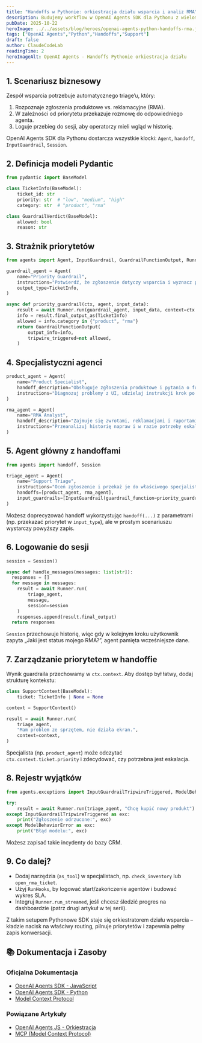 ```yaml
---
title: "Handoffs w Pythonie: orkiestracja działu wsparcia i analiz RMA"
description: Budujemy workflow w OpenAI Agents SDK dla Pythonu z wieloma agentami, priorytetowymi guardrailami i logowaniem do sesji.
pubDate: 2025-10-22
heroImage: ../../assets/blog/heroes/openai-agents-python-handoffs-rma.jpg
tags: ["OpenAI Agents","Python","Handoffs","Support"]
draft: false
author: ClaudeCodeLab
readingTime: 2
heroImageAlt: OpenAI Agents - Handoffs Pythonie orkiestracja działu
---
```





## 1. Scenariusz biznesowy

Zespół wsparcia potrzebuje automatycznego triage’u, który:

1. Rozpoznaje zgłoszenia produktowe vs. reklamacyjne (RMA).  
2. W zależności od priorytetu przekazuje rozmowę do odpowiedniego agenta.  
3. Loguje przebieg do sesji, aby operatorzy mieli wgląd w historię.

OpenAI Agents SDK dla Pythonu dostarcza wszystkie klocki: `Agent`, `handoff`, `InputGuardrail`, `Session`.

## 2. Definicja modeli Pydantic

```python
from pydantic import BaseModel

class TicketInfo(BaseModel):
    ticket_id: str
    priority: str  # "low", "medium", "high"
    category: str  # "product", "rma"

class GuardrailVerdict(BaseModel):
    allowed: bool
    reason: str
```

## 3. Strażnik priorytetów

```python
from agents import Agent, InputGuardrail, GuardrailFunctionOutput, Runner

guardrail_agent = Agent(
    name="Priority Guardrail",
    instructions="Potwierdź, że zgłoszenie dotyczy wsparcia i wyznacz priorytet.",
    output_type=TicketInfo,
)

async def priority_guardrail(ctx, agent, input_data):
    result = await Runner.run(guardrail_agent, input_data, context=ctx.context)
    info = result.final_output_as(TicketInfo)
    allowed = info.category in {"product", "rma"}
    return GuardrailFunctionOutput(
        output_info=info,
        tripwire_triggered=not allowed,
    )
```

## 4. Specjalistyczni agenci

```python
product_agent = Agent(
    name="Product Specialist",
    handoff_description="Obsługuje zgłoszenia produktowe i pytania o funkcje.",
    instructions="Diagnozuj problemy z UI, udzielaj instrukcji krok po kroku.",
)

rma_agent = Agent(
    name="RMA Analyst",
    handoff_description="Zajmuje się zwrotami, reklamacjami i raportami RMA.",
    instructions="Przeanalizuj historię napraw i w razie potrzeby eskaluj.",
)
```

## 5. Agent główny z handoffami

```python
from agents import handoff, Session

triage_agent = Agent(
    name="Support Triage",
    instructions="Oceń zgłoszenie i przekaż je do właściwego specjalisty.",
    handoffs=[product_agent, rma_agent],
    input_guardrails=[InputGuardrail(guardrail_function=priority_guardrail)],
)
```

Możesz doprecyzować handoff wykorzystując `handoff(...)` z parametrami (np. przekazać priorytet w `input_type`), ale w prostym scenariuszu wystarczy powyższy zapis.

## 6. Logowanie do sesji

```python
session = Session()

async def handle_messages(messages: list[str]):
  responses = []
  for message in messages:
    result = await Runner.run(
        triage_agent,
        message,
        session=session
    )
    responses.append(result.final_output)
  return responses
```

`Session` przechowuje historię, więc gdy w kolejnym kroku użytkownik zapyta „Jaki jest status mojego RMA?”, agent pamięta wcześniejsze dane.

## 7. Zarządzanie priorytetem w handoffie

Wynik guardraila przechowamy w `ctx.context`. Aby dostęp był łatwy, dodaj strukturę kontekstu:

```python
class SupportContext(BaseModel):
    ticket: TicketInfo | None = None

context = SupportContext()

result = await Runner.run(
    triage_agent,
    "Mam problem ze sprzętem, nie działa ekran.",
    context=context,
)
```

Specjalista (np. `product_agent`) może odczytać `ctx.context.ticket.priority` i zdecydować, czy potrzebna jest eskalacja.

## 8. Rejestr wyjątków

```python
from agents.exceptions import InputGuardrailTripwireTriggered, ModelBehaviorError

try:
    result = await Runner.run(triage_agent, "Chcę kupić nowy produkt")
except InputGuardrailTripwireTriggered as exc:
    print("Zgłoszenie odrzucone:", exc)
except ModelBehaviorError as exc:
    print("Błąd modelu:", exc)
```

Możesz zapisać takie incydenty do bazy CRM.

## 9. Co dalej?

- Dodaj narzędzia (`as_tool`) w specjalistach, np. `check_inventory` lub `open_rma_ticket`.  
- Użyj `RunHooks`, by logować start/zakończenie agentów i budować wykres SLA.  
- Integruj `Runner.run_streamed`, jeśli chcesz śledzić progres na dashboardzie (patrz drugi artykuł w tej serii).

Z takim setupem Pythonowe SDK staje się orkiestratorem działu wsparcia – kładzie nacisk na właściwy routing, pilnuje priorytetów i zapewnia pełny zapis konwersacji.

## 📚 Dokumentacja i Zasoby

### Oficjalna Dokumentacja
- [OpenAI Agents SDK - JavaScript](https://openai.github.io/openai-agents-js/)
- [OpenAI Agents SDK - Python](https://openai.github.io/openai-agents-python/)
- [Model Context Protocol](https://modelcontextprotocol.io/)

### Powiązane Artykuły
- [OpenAI Agents JS - Orkiestracja](/blog/openai-agents-js-orkiestracja)
- [MCP (Model Context Protocol)](/blog/mcp-model-context-protocol)
